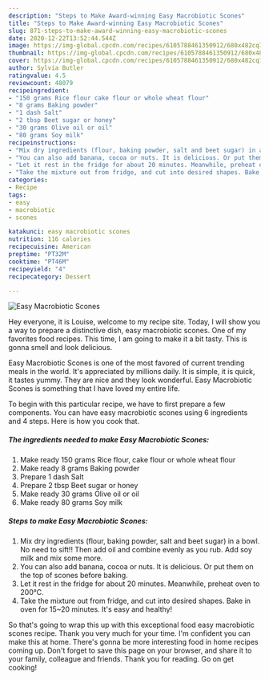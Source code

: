 ```yaml
---
description: "Steps to Make Award-winning Easy Macrobiotic Scones"
title: "Steps to Make Award-winning Easy Macrobiotic Scones"
slug: 871-steps-to-make-award-winning-easy-macrobiotic-scones
date: 2020-12-22T13:52:44.544Z
image: https://img-global.cpcdn.com/recipes/6105788461350912/680x482cq70/easy-macrobiotic-scones-recipe-main-photo.jpg
thumbnail: https://img-global.cpcdn.com/recipes/6105788461350912/680x482cq70/easy-macrobiotic-scones-recipe-main-photo.jpg
cover: https://img-global.cpcdn.com/recipes/6105788461350912/680x482cq70/easy-macrobiotic-scones-recipe-main-photo.jpg
author: Sylvia Butler
ratingvalue: 4.5
reviewcount: 48079
recipeingredient:
- "150 grams Rice flour cake flour or whole wheat flour"
- "8 grams Baking powder"
- "1 dash Salt"
- "2 tbsp Beet sugar or honey"
- "30 grams Olive oil or oil"
- "80 grams Soy milk"
recipeinstructions:
- "Mix dry ingredients (flour, baking powder, salt and beet sugar) in a bowl. No need to sift!! Then add oil and combine evenly as you rub. Add soy milk and mix some more."
- "You can also add banana, cocoa or nuts. It is delicious. Or put them on the top of scones before baking."
- "Let it rest in the fridge for about 20 minutes. Meanwhile, preheat oven to 200°C."
- "Take the mixture out from fridge, and cut into desired shapes. Bake in oven for 15~20 minutes. It&#39;s easy and healthy!"
categories:
- Recipe
tags:
- easy
- macrobiotic
- scones

katakunci: easy macrobiotic scones 
nutrition: 116 calories
recipecuisine: American
preptime: "PT32M"
cooktime: "PT46M"
recipeyield: "4"
recipecategory: Dessert

---
```



![Easy Macrobiotic Scones](https://img-global.cpcdn.com/recipes/6105788461350912/680x482cq70/easy-macrobiotic-scones-recipe-main-photo.jpg)

Hey everyone, it is Louise, welcome to my recipe site. Today, I will show you a way to prepare a distinctive dish, easy macrobiotic scones. One of my favorites food recipes. This time, I am going to make it a bit tasty. This is gonna smell and look delicious.



Easy Macrobiotic Scones is one of the most favored of current trending meals in the world. It's appreciated by millions daily. It is simple, it is quick, it tastes yummy. They are nice and they look wonderful. Easy Macrobiotic Scones is something that I have loved my entire life.


To begin with this particular recipe, we have to first prepare a few components. You can have easy macrobiotic scones using 6 ingredients and 4 steps. Here is how you cook that.

<!--inarticleads1-->

##### The ingredients needed to make Easy Macrobiotic Scones:

1. Make ready 150 grams Rice flour, cake flour or whole wheat flour
1. Make ready 8 grams Baking powder
1. Prepare 1 dash Salt
1. Prepare 2 tbsp Beet sugar or honey
1. Make ready 30 grams Olive oil or oil
1. Make ready 80 grams Soy milk




<!--inarticleads2-->

##### Steps to make Easy Macrobiotic Scones:

1. Mix dry ingredients (flour, baking powder, salt and beet sugar) in a bowl. No need to sift!! Then add oil and combine evenly as you rub. Add soy milk and mix some more.
1. You can also add banana, cocoa or nuts. It is delicious. Or put them on the top of scones before baking.
1. Let it rest in the fridge for about 20 minutes. Meanwhile, preheat oven to 200°C.
1. Take the mixture out from fridge, and cut into desired shapes. Bake in oven for 15~20 minutes. It&#39;s easy and healthy!




So that's going to wrap this up with this exceptional food easy macrobiotic scones recipe. Thank you very much for your time. I'm confident you can make this at home. There's gonna be more interesting food in home recipes coming up. Don't forget to save this page on your browser, and share it to your family, colleague and friends. Thank you for reading. Go on get cooking!

